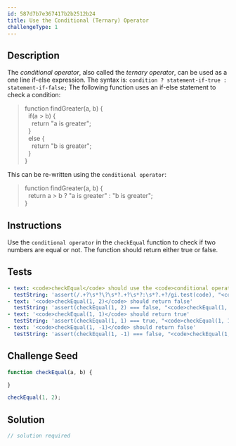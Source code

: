 ```yaml
---
id: 587d7b7e367417b2b2512b24
title: Use the Conditional (Ternary) Operator
challengeType: 1
---
```


## Description
<section id='description'>
The <dfn>conditional operator</dfn>, also called the <dfn>ternary operator</dfn>, can be used as a one line if-else expression.
The syntax is:
<code>condition ? statement-if-true : statement-if-false;</code>
The following function uses an if-else statement to check a condition:
<blockquote>function findGreater(a, b) {<br>&nbsp;&nbsp;if(a > b) {<br>&nbsp;&nbsp;&nbsp;&nbsp;return "a is greater";<br>&nbsp;&nbsp;}<br>&nbsp;&nbsp;else {<br>&nbsp;&nbsp;&nbsp;&nbsp;return "b is greater";<br>&nbsp;&nbsp;}<br>}</blockquote>
This can be re-written using the <code>conditional operator</code>:
<blockquote>function findGreater(a, b) {<br>&nbsp;&nbsp;return a > b ? "a is greater" : "b is greater";<br>}</blockquote>
</section>

## Instructions
<section id='instructions'>
Use the <code>conditional operator</code> in the <code>checkEqual</code> function to check if two numbers are equal or not. The function should return either true or false.
</section>

## Tests
<section id='tests'>

```yml
- text: <code>checkEqual</code> should use the <code>conditional operator</code>
  testString: 'assert(/.+?\s*?\?\s*?.+?\s*?:\s*?.+?/gi.test(code), "<code>checkEqual</code> should use the <code>conditional operator</code>");'
- text: '<code>checkEqual(1, 2)</code> should return false'
  testString: 'assert(checkEqual(1, 2) === false, "<code>checkEqual(1, 2)</code> should return false");'
- text: '<code>checkEqual(1, 1)</code> should return true'
  testString: 'assert(checkEqual(1, 1) === true, "<code>checkEqual(1, 1)</code> should return true");'
- text: '<code>checkEqual(1, -1)</code> should return false'
  testString: 'assert(checkEqual(1, -1) === false, "<code>checkEqual(1, -1)</code> should return false");'

```

</section>

## Challenge Seed
<section id='challengeSeed'>

<div id='js-seed'>

```js
function checkEqual(a, b) {

}

checkEqual(1, 2);
```

</div>



</section>

## Solution
<section id='solution'>

```js
// solution required
```
</section>
